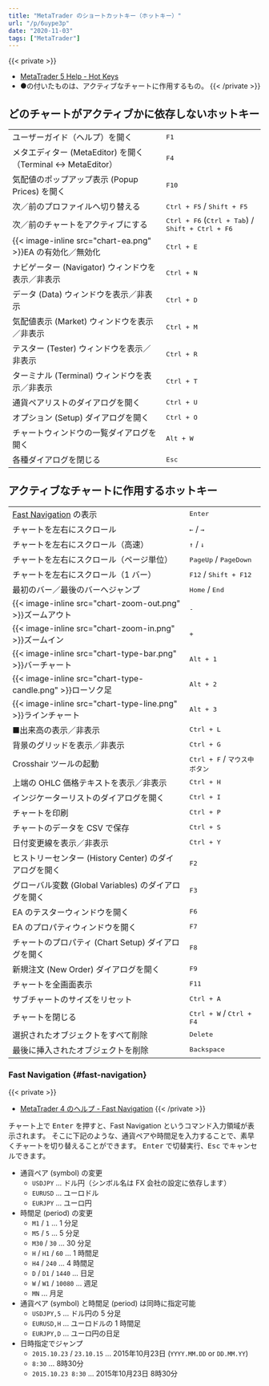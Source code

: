 ```yaml
---
title: "MetaTrader のショートカットキー（ホットキー）"
url: "/p/6uype3p"
date: "2020-11-03"
tags: ["MetaTrader"]
---
```


{{< private >}}
- [MetaTrader 5 Help - Hot Keys](https://www.metatrader5.com/en/terminal/help/start_advanced/hotkeys)
- ●の付いたものは、アクティブなチャートに作用するもの。
{{< /private >}}


どのチャートがアクティブかに依存しないホットキー
----

<table>
  <tbody>
    <tr><td>ユーザーガイド（ヘルプ）を開く</td><td><kbd>F1</kbd></td></tr>
    <tr><td>メタエディター (MetaEditor) を開く（Terminal ↔ MetaEditor）</td><td><kbd>F4</kbd></td></tr>
    <tr><td>気配値のポップアップ表示 (Popup Prices) を開く</td><td><kbd>F10</kbd></td></tr>
    <tr><td>次／前のプロファイルへ切り替える</td><td><kbd>Ctrl + F5</kbd> / <kbd>Shift + F5</kbd></td></tr>
    <tr><td>次／前のチャートをアクティブにする</td><td><kbd>Ctrl + F6</kbd> (<kbd>Ctrl + Tab</kbd>) / <kbd>Shift + Ctrl + F6</kbd></td></tr>
    <tr><td>{{< image-inline src="chart-ea.png" >}}EA の有効化／無効化</td><td><kbd>Ctrl + E</kbd></td></tr>
    <tr><td>ナビゲーター (Navigator) ウィンドウを表示／非表示</td><td><kbd>Ctrl + N</kbd></td></tr>
    <tr><td>データ (Data) ウィンドウを表示／非表示</td><td><kbd>Ctrl + D</kbd></td></tr>
    <tr><td>気配値表示 (Market) ウィンドウを表示／非表示</td><td><kbd>Ctrl + M</kbd></td></tr>
    <tr><td>テスター (Tester) ウィンドウを表示／非表示</td><td><kbd>Ctrl + R</kbd></td></tr>
    <tr><td>ターミナル (Terminal) ウィンドウを表示／非表示</td><td><kbd>Ctrl + T</kbd></td></tr>
    <tr><td>通貨ペアリストのダイアログを開く</td><td><kbd>Ctrl + U</kbd></td></tr>
    <tr><td>オプション (Setup) ダイアログを開く</td><td><kbd>Ctrl + O</kbd></td></tr>
    <tr><td>チャートウィンドウの一覧ダイアログを開く</td><td><kbd>Alt + W</kbd></td></tr>
    <tr><td>各種ダイアログを閉じる</td><td><kbd>Esc</kbd></td></tr>
  </tbody>
</table>


アクティブなチャートに作用するホットキー
----

<table>
  <tbody>
    <tr><td><a href="#fast-navigation">Fast Navigation</a> の表示</td><td><kbd>Enter</kbd></td></tr>
    <tr><td>チャートを左右にスクロール</td><td><kbd>←</kbd> / <kbd>→</kbd></td></tr>
    <tr><td>チャートを左右にスクロール（高速）</td><td><kbd>↑</kbd> / <kbd>↓</kbd></td></tr>
    <tr><td>チャートを左右にスクロール（ページ単位）</td><td><kbd>PageUp</kbd> / <kbd>PageDown</kbd></td></tr>
    <tr><td>チャートを左右にスクロール（1 バー）</td><td><kbd>F12</kbd> / <kbd>Shift + F12</kbd></td></tr>
    <tr><td>最初のバー／最後のバーへジャンプ</td><td><kbd>Home</kbd> / <kbd>End</kbd></td></tr>
    <tr><td>{{< image-inline src="chart-zoom-out.png" >}}ズームアウト</td><td><kbd>-</kbd></td></tr>
    <tr><td>{{< image-inline src="chart-zoom-in.png" >}}ズームイン</td><td><kbd>+</kbd></td></tr>
    <tr><td>{{< image-inline src="chart-type-bar.png" >}}バーチャート</td><td><kbd>Alt + 1</kbd></td></tr>
    <tr><td>{{< image-inline src="chart-type-candle.png" >}}ローソク足</td><td><kbd>Alt + 2</kbd></td></tr>
    <tr><td>{{< image-inline src="chart-type-line.png" >}}ラインチャート</td><td><kbd>Alt + 3</kbd></td></tr>
    <tr><td>■出来高の表示／非表示</td><td><kbd>Ctrl + L</kbd></td></tr>
    <tr><td>背景のグリッドを表示／非表示</td><td><kbd>Ctrl + G</kbd></td></tr>
    <tr><td>Crosshair ツールの起動</td><td><kbd>Ctrl + F</kbd> / <kbd>マウス中ボタン</kbd></td></tr>
    <tr><td>上端の OHLC 価格テキストを表示／非表示</td><td><kbd>Ctrl + H</kbd></td></tr>
    <tr><td>インジケーターリストのダイアログを開く</td><td><kbd>Ctrl + I</kbd></td></tr>
    <tr><td>チャートを印刷</td><td><kbd>Ctrl + P</kbd></td></tr>
    <tr><td>チャートのデータを CSV で保存</td><td><kbd>Ctrl + S</kbd></td></tr>
    <tr><td>日付変更線を表示／非表示</td><td><kbd>Ctrl + Y</kbd></td></tr>
    <tr><td>ヒストリーセンター (History Center) のダイアログを開く</td><td><kbd>F2</kbd></td></tr>
    <tr><td>グローバル変数 (Global Variables) のダイアログを開く</td><td><kbd>F3</kbd></td></tr>
    <tr><td>EA のテスターウィンドウを開く</td><td><kbd>F6</kbd></td></tr>
    <tr><td>EA のプロパティウィンドウを開く</td><td><kbd>F7</kbd></td></tr>
    <tr><td>チャートのプロパティ (Chart Setup) ダイアログを開く</td><td><kbd>F8</kbd></td></tr>
    <tr><td>新規注文 (New Order) ダイアログを開く</td><td><kbd>F9</kbd></td></tr>
    <tr><td>チャートを全画面表示</td><td><kbd>F11</kbd></td></tr>
    <tr><td>サブチャートのサイズをリセット</td><td><kbd>Ctrl + A</kbd></td></tr>
    <tr><td>チャートを閉じる</td><td><kbd>Ctrl + W</kbd> / <kbd>Ctrl + F4</kbd></td></tr>
    <tr><td>選択されたオブジェクトをすべて削除</td><td><kbd>Delete</kbd></td></tr>
    <tr><td>最後に挿入されたオブジェクトを削除</td><td><kbd>Backspace</kbd></td></tr>
  </tbody>
</table>

### Fast Navigation {#fast-navigation}

{{< private >}}
- [MetaTrader 4 のヘルプ - Fast Navigation](https://www.metatrader4.com/ja/trading-platform/help/overview/fast_nav)
{{< /private >}}

チャート上で <kbd>Enter</kbd> を押すと、Fast Navigation というコマンド入力領域が表示されます。
そこに下記のような、通貨ペアや時間足を入力することで、素早くチャートを切り替えることができます。
<kbd>Enter</kbd> で切替実行、<kbd>Esc</kbd> でキャンセルできます。

- 通貨ペア (symbol) の変更
    - `USDJPY` ... ドル円（シンボル名は FX 会社の設定に依存します）
    - `EURUSD` ... ユーロドル
    - `EURJPY` ... ユーロ円
- 時間足 (period) の変更
    - `M1` / `1` ... 1 分足
    - `M5` / `5` ... 5 分足
    - `M30` / `30` ... 30 分足
    - `H` / `H1` / `60` ... 1 時間足
    - `H4` / `240` ... 4 時間足
    - `D` / `D1` / `1440` ... 日足
    - `W` / `W1` / `10080` ... 週足
    - `MN` ... 月足
- 通貨ペア (symbol) と時間足 (period) は同時に指定可能
    - `USDJPY,5` ... ドル円の 5 分足
    - `EURUSD,H` ... ユーロドルの 1 時間足
    - `EURJPY,D` ... ユーロ円の日足
- 日時指定でジャンプ
    - `2015.10.23` / `23.10.15` ... 2015年10月23日 (`YYYY.MM.DD` or `DD.MM.YY`)
    - `8:30` ... 8時30分
    - `2015.10.23 8:30` ... 2015年10月23日 8時30分

